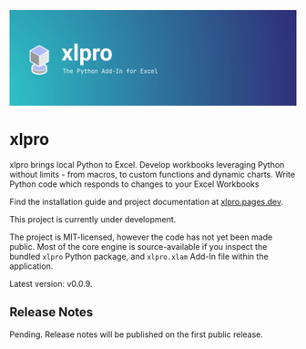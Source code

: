 <p align="center">
  <img src="./assets/banner.png" alt="Project Banner" />
</p>

# xlpro

xlpro brings local Python to Excel. Develop workbooks leveraging Python without limits - from macros, to custom functions and dynamic charts. Write Python code which responds to changes to your Excel Workbooks

Find the installation guide and project documentation at [xlpro.pages.dev](http://xlpro.pages.dev).

This project is currently under development. 

The project is MIT-licensed, however the code has not yet been made public. Most of the core engine is source-available if you inspect the bundled `xlpro` Python package, and `xlpro.xlam` Add-In file within the application.

Latest version: v0.0.9.


## Release Notes

Pending. Release notes will be published on the first public release.





